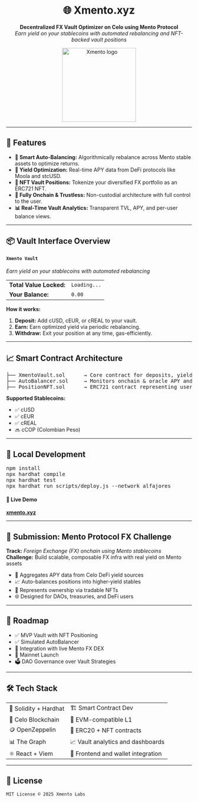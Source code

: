 <h1 align="center">🌐 Xmento.xyz</h1>
<p align="center">
  <b>Decentralized FX Vault Optimizer on Celo using Mento Protocol</b><br/>
  <i>Earn yield on your stablecoins with automated rebalancing and NFT-backed vault positions</i>
</p>

<p align="center">
  <img src="https://xmento.xyz/logo.svg" width="200" alt="Xmento logo"/>
</p>

---

<h2>🚀 Features</h2>

<ul>
  <li><strong>🧠 Smart Auto-Balancing:</strong> Algorithmically rebalance across Mento stable assets to optimize returns.</li>
  <li><strong>🎯 Yield Optimization:</strong> Real-time APY data from DeFi protocols like Moola and stcUSD.</li>
  <li><strong>💎 NFT Vault Positions:</strong> Tokenize your diversified FX portfolio as an ERC721 NFT.</li>
  <li><strong>🔐 Fully Onchain & Trustless:</strong> Non-custodial architecture with full control to the user.</li>
  <li><strong>📊 Real-Time Vault Analytics:</strong> Transparent TVL, APY, and per-user balance views.</li>
</ul>

---

<h2>📦 Vault Interface Overview</h2>

<h4><code>Xmento Vault</code></h4>
<p><i>Earn yield on your stablecoins with automated rebalancing</i></p>

<table>
  <tr><td><b>Total Value Locked:</b></td><td><code>Loading...</code></td></tr>
  <tr><td><b>Your Balance:</b></td><td><code>0.00</code></td></tr>
</table>

<b>How it works:</b>
<ol>
  <li><b>Deposit:</b> Add cUSD, cEUR, or cREAL to your vault.</li>
  <li><b>Earn:</b> Earn optimized yield via periodic rebalancing.</li>
  <li><b>Withdraw:</b> Exit your position at any time, gas-efficiently.</li>
</ol>

---

<h2>📈 Smart Contract Architecture</h2>

<pre>
├── XmentoVault.sol      → Core contract for deposits, yield routing, withdrawals
├── AutoBalancer.sol     → Monitors onchain & oracle APY and rebalances assets
├── PositionNFT.sol      → ERC721 contract representing user's vault position
</pre>

<b>Supported Stablecoins:</b>
<ul>
  <li>✅ cUSD</li>
  <li>✅ cEUR</li>
  <li>✅ cREAL</li>
  <li>🔜 cCOP (Colombian Peso)</li>
</ul>

---

<h2>🧪 Local Development</h2>

<pre>
npm install
npx hardhat compile
npx hardhat test
npx hardhat run scripts/deploy.js --network alfajores
</pre>

<h4>🔗 Live Demo</h4>
<p><a href="https://xmento.xyz" target="_blank"><strong>xmento.xyz</strong></a></p>

---

<h2>🏁 Submission: Mento Protocol FX Challenge</h2>

<p>
<b>Track:</b> <i>Foreign Exchange (FX) onchain using Mento stablecoins</i><br/>
<b>Challenge:</b> Build scalable, composable FX infra with real yield on Mento assets
</p>

<ul>
  <li>🧮 Aggregates APY data from Celo DeFi yield sources</li>
  <li>📈 Auto-balances positions into higher-yield stables</li>
  <li>🧾 Represents ownership via tradable NFTs</li>
  <li>🌐 Designed for DAOs, treasuries, and DeFi users</li>
</ul>

---

<h2>🔮 Roadmap</h2>

<ul>
  <li>✅ MVP Vault with NFT Positioning</li>
  <li>✅ Simulated AutoBalancer</li>
  <li>🔄 Integration with live Mento FX DEX</li>
  <li>🚀 Mainnet Launch</li>
  <li>🗳 DAO Governance over Vault Strategies</li>
</ul>

---

<h2>🛠 Tech Stack</h2>

<table>
  <tr><td>🔷 Solidity + Hardhat</td><td>🏗 Smart Contract Dev</td></tr>
  <tr><td>🌿 Celo Blockchain</td><td>🔗 EVM-compatible L1</td></tr>
  <tr><td>🪙 OpenZeppelin</td><td>💼 ERC20 + NFT contracts</td></tr>
  <tr><td>📊 The Graph</td><td>📈 Vault analytics and dashboards</td></tr>
  <tr><td>⚛ React + Viem</td><td>🧩 Frontend and wallet integration</td></tr>
</table>

---


<h2>📝 License</h2>

<p><code>MIT License © 2025 Xmento Labs</code></p>
